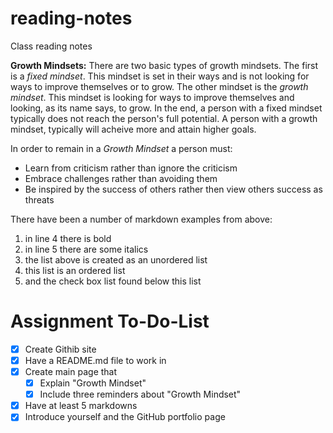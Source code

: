 # reading-notes
Class reading notes

**Growth Mindsets:**
There are two basic types of growth mindsets. The first is a *fixed mindset*. This mindset is set in their ways and is not looking for ways to improve themselves or to grow. The other mindset is the *growth mindset*. This mindset is looking for ways to improve themselves and looking, as its name says, to grow. In the end, a person with a fixed mindset typically does not reach the person's full potential. A person with a growth mindset, typically will acheive more and attain higher goals.

In order to remain in a *Growth Mindset* a person must:
- Learn from criticism rather than ignore the criticism
- Embrace challenges rather than avoiding them
- Be inspired by the success of others rather then view others success as threats

There have been a number of markdown examples from above:
1. in line 4 there is bold
2. in line 5 there are some italics
3. the list above is created as an unordered list
4. this list is an ordered list
5. and the check box list found below this list

# Assignment To-Do-List
- [x] Create Githib site
- [x] Have a README.md file to work in
- [x] Create main page that
  - [x] Explain "Growth Mindset"
  - [x] Include three reminders about "Growth Mindset"
- [x]  Have at least 5 markdowns
- [x] Introduce yourself and the GitHub portfolio page
